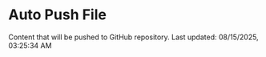 # Auto Push File

Content that will be pushed to GitHub repository.
Last updated: 08/15/2025, 03:25:34 AM